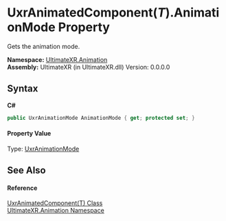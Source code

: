 # UxrAnimatedComponent(*T*).AnimationMode Property 
 

Gets the animation mode.

**Namespace:**&nbsp;<a href="N_UltimateXR_Animation">UltimateXR.Animation</a><br />**Assembly:**&nbsp;UltimateXR (in UltimateXR.dll) Version: 0.0.0.0

## Syntax

**C#**<br />
``` C#
public UxrAnimationMode AnimationMode { get; protected set; }
```


#### Property Value
Type: <a href="T_UltimateXR_Animation_UxrAnimationMode">UxrAnimationMode</a>

## See Also


#### Reference
<a href="T_UltimateXR_Animation_UxrAnimatedComponent_1">UxrAnimatedComponent(T) Class</a><br /><a href="N_UltimateXR_Animation">UltimateXR.Animation Namespace</a><br />